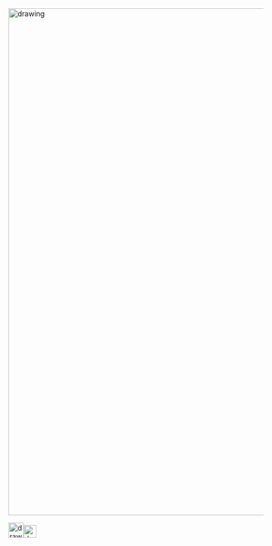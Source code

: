 <img src="https://user-images.githubusercontent.com/57723790/72179754-63d91880-33c4-11ea-85c3-d4446c7e34aa.png" alt="drawing" width="1000"/>

[<img src="https://user-images.githubusercontent.com/57723790/69009439-e5b44480-0933-11ea-8c7a-a59c860072fb.png" alt="drawing" width="30"/><img src="https://user-images.githubusercontent.com/57723790/72177145-d8a95400-33be-11ea-9c96-d9fc9e366571.jpg" alt="drawing" width="25"/>](https://elianawassermann.github.io/DataScience/PublicationsDataScience)



